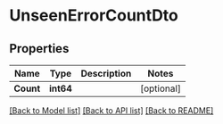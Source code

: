 # UnseenErrorCountDto

## Properties

Name | Type | Description | Notes
------------ | ------------- | ------------- | -------------
**Count** | **int64** |  | [optional] 

[[Back to Model list]](../README#documentation-for-models) [[Back to API list]](../README#documentation-for-api-endpoints) [[Back to README]](../README)


